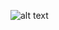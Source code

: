 ![alt text]("https://yandex.ru/images/search?from=tabbar&text=typescript&pos=0&img_url=https%3A%2F%2Fstatic.tildacdn.com%2Ftild6134-3436-4034-b234-633936386463%2Ftypescript.svg&rpt=simage")
